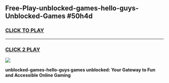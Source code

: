 
## Free-Play-unblocked-games-hello-guys-Unblocked-Games #50h4d
<h3>
<a href="https://news.freeplayer.one?title=unblocked-games-hello-guys&ref=8M">CLICK TO PLAY</a></h3>
<hr>

<h3>
<a href="https://news.freeplayer.one?title=unblocked-games-hello-guys&ref=8M">CLICK 2 PLAY</a>
  
</h3>

<a href="https://news.freeplayer.one?title=unblocked-games-hello-guys&ref=8M"><img src="https://clearcache.store/games.png"></a>


**unblocked-games-hello-guys games unblocked: Your Gateway to Fun and Accessible Online Gaming**
